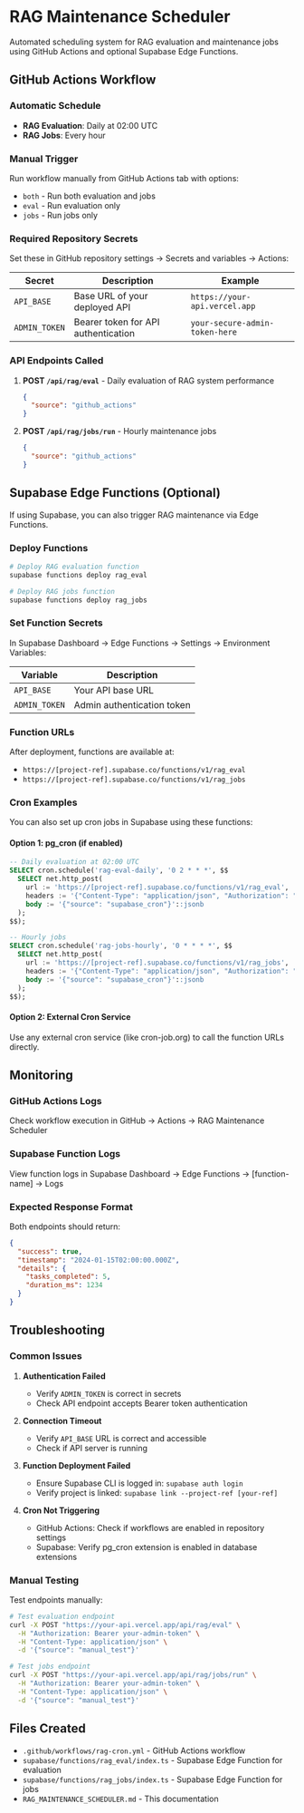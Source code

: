 # RAG Maintenance Scheduler

Automated scheduling system for RAG evaluation and maintenance jobs using GitHub Actions and optional Supabase Edge Functions.

## GitHub Actions Workflow

### Automatic Schedule
- **RAG Evaluation**: Daily at 02:00 UTC
- **RAG Jobs**: Every hour

### Manual Trigger
Run workflow manually from GitHub Actions tab with options:
- `both` - Run both evaluation and jobs
- `eval` - Run evaluation only  
- `jobs` - Run jobs only

### Required Repository Secrets

Set these in GitHub repository settings → Secrets and variables → Actions:

| Secret | Description | Example |
|--------|-------------|---------|
| `API_BASE` | Base URL of your deployed API | `https://your-api.vercel.app` |
| `ADMIN_TOKEN` | Bearer token for API authentication | `your-secure-admin-token-here` |

### API Endpoints Called

1. **POST `/api/rag/eval`** - Daily evaluation of RAG system performance
   ```json
   {
     "source": "github_actions"
   }
   ```

2. **POST `/api/rag/jobs/run`** - Hourly maintenance jobs
   ```json
   {
     "source": "github_actions"
   }
   ```

## Supabase Edge Functions (Optional)

If using Supabase, you can also trigger RAG maintenance via Edge Functions.

### Deploy Functions

```bash
# Deploy RAG evaluation function
supabase functions deploy rag_eval

# Deploy RAG jobs function
supabase functions deploy rag_jobs
```

### Set Function Secrets

In Supabase Dashboard → Edge Functions → Settings → Environment Variables:

| Variable | Description |
|----------|-------------|
| `API_BASE` | Your API base URL |
| `ADMIN_TOKEN` | Admin authentication token |

### Function URLs

After deployment, functions are available at:
- `https://[project-ref].supabase.co/functions/v1/rag_eval`
- `https://[project-ref].supabase.co/functions/v1/rag_jobs`

### Cron Examples

You can also set up cron jobs in Supabase using these functions:

#### Option 1: pg_cron (if enabled)
```sql
-- Daily evaluation at 02:00 UTC
SELECT cron.schedule('rag-eval-daily', '0 2 * * *', $$
  SELECT net.http_post(
    url := 'https://[project-ref].supabase.co/functions/v1/rag_eval',
    headers := '{"Content-Type": "application/json", "Authorization": "Bearer [anon-key]"}'::jsonb,
    body := '{"source": "supabase_cron"}'::jsonb
  );
$$);

-- Hourly jobs
SELECT cron.schedule('rag-jobs-hourly', '0 * * * *', $$
  SELECT net.http_post(
    url := 'https://[project-ref].supabase.co/functions/v1/rag_jobs',
    headers := '{"Content-Type": "application/json", "Authorization": "Bearer [anon-key]"}'::jsonb,
    body := '{"source": "supabase_cron"}'::jsonb
  );
$$);
```

#### Option 2: External Cron Service
Use any external cron service (like cron-job.org) to call the function URLs directly.

## Monitoring

### GitHub Actions Logs
Check workflow execution in GitHub → Actions → RAG Maintenance Scheduler

### Supabase Function Logs
View function logs in Supabase Dashboard → Edge Functions → [function-name] → Logs

### Expected Response Format

Both endpoints should return:
```json
{
  "success": true,
  "timestamp": "2024-01-15T02:00:00.000Z",
  "details": {
    "tasks_completed": 5,
    "duration_ms": 1234
  }
}
```

## Troubleshooting

### Common Issues

1. **Authentication Failed**
   - Verify `ADMIN_TOKEN` is correct in secrets
   - Check API endpoint accepts Bearer token authentication

2. **Connection Timeout**
   - Verify `API_BASE` URL is correct and accessible
   - Check if API server is running

3. **Function Deployment Failed**
   - Ensure Supabase CLI is logged in: `supabase auth login`
   - Verify project is linked: `supabase link --project-ref [your-ref]`

4. **Cron Not Triggering**
   - GitHub Actions: Check if workflows are enabled in repository settings
   - Supabase: Verify pg_cron extension is enabled in database extensions

### Manual Testing

Test endpoints manually:

```bash
# Test evaluation endpoint
curl -X POST "https://your-api.vercel.app/api/rag/eval" \
  -H "Authorization: Bearer your-admin-token" \
  -H "Content-Type: application/json" \
  -d '{"source": "manual_test"}'

# Test jobs endpoint  
curl -X POST "https://your-api.vercel.app/api/rag/jobs/run" \
  -H "Authorization: Bearer your-admin-token" \
  -H "Content-Type: application/json" \
  -d '{"source": "manual_test"}'
```

## Files Created

- `.github/workflows/rag-cron.yml` - GitHub Actions workflow
- `supabase/functions/rag_eval/index.ts` - Supabase Edge Function for evaluation
- `supabase/functions/rag_jobs/index.ts` - Supabase Edge Function for jobs
- `RAG_MAINTENANCE_SCHEDULER.md` - This documentation